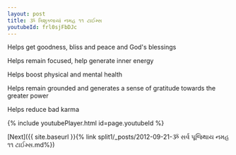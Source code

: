 ```yaml
---
layout: post
title: ૐ ત્રિશુક્લાયાં નમહ ૧૧ ટાઈમ્સ
youtubeId: frl0sjFbDJc
---
```

 
 
Helps get goodness, bliss and peace and God's blessings
 
Helps remain focused, help generate inner energy 
 
Helps boost physical and mental health 
 
Helps remain grounded and generates a sense of gratitude towards the greater power 
 
Helps reduce bad karma
 
 
 
 


{% include youtubePlayer.html id=page.youtubeId %}
 
[Next]({{ site.baseurl }}{% link  split1/_posts/2012-09-21-ૐ સર્વ પૂજિથાય નમહ ૧૧ ટાઈમ્સ.md%})
 
